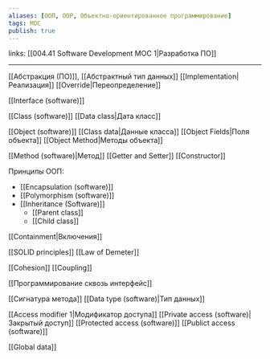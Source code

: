 ```yaml
---
aliases: [ООП, OOP, Объектно-ориентированное программирование]
tags: MOC
publish: true
---
```

links: [[004.41 Software Development MOC 1|Разработка ПО]]

---

[[Абстракция (ПО)]], [[Абстрактный тип данных]]
[[Implementation|Реализация]]
[[Override|Переопределение]]

[[Interface (software)]]

[[Class (software)]]
	[[Data class|Дата класс]]

	
[[Object (software)]]
	[[Class data|Данные класса]]
	[[Object Fields|Поля объекта]]
	[[Object Method|Методы объекта]]
	
[[Method (software)|Метод]]
	[[Getter and Setter]]
[[Constructor]]

Принципы ООП:
- [[Encapsulation (software)]]
- [[Polymorphism (software)]]
- [[Inheritance (Software)]]
	- [[Parent class]]
	- [[Child class]]


[[Containment|Включения]]

[[SOLID principles]]
[[Law of Demeter]]

[[Cohesion]]
[[Coupling]]

[[Программирование сквозь интерфейс]]



[[Сигнатура метода]]
[[Data type (software)|Тип данных]]

[[Access modifier 1|Модификатор доступа]]
	[[Private access (software)|Закрытый доступ]]
	[[Protected access (software)]]
	[[Publict access (software)]]
	
[[Global data]]